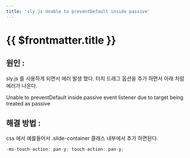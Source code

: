 ```yaml
---
title: 'sly.js Unable to preventDefault inside passive'
---
```


# {{ $frontmatter.title }}


## 원인 : 

sly.js 를 사용하게 되면서 에러 발생 했다. 터치 드래그 옵션을 추가 하면서 아래 처럼 에러가 나온다.



Unable to preventDefault inside passive event listener due to target being treated as passive




## 해결 방법 : 


css 에서 예를들어서 .slide-container 클래스 내부에서 추가 하면된다. 


```js
-ms-touch-action: pan-y; touch-action: pan-y;
```
